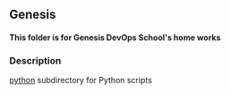 ## Genesis  
#### This folder is for Genesis DevOps School's home works

### Description
[python](/Python/) subdirectory for Python scripts